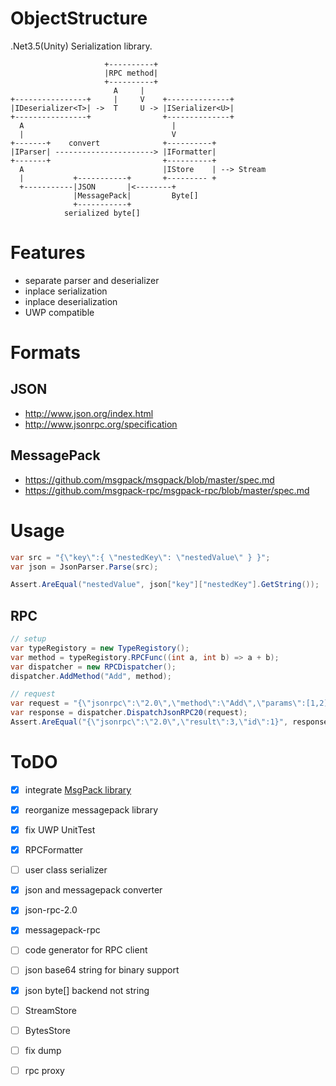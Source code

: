 # ObjectStructure
.Net3.5(Unity) Serialization library.

```
                     +----------+
                     |RPC method|
                     +----------+
                       A     |
+----------------+     |     V    +--------------+
|IDeserializer<T>| ->  T     U -> |ISerializer<U>|
+----------------+                +--------------+
  A                                 |
  |                                 V
+-------+    convert              +----------+
|IParser| ----------------------> |IFormatter|
+-------+                         +----------+
  A                               |IStore    | --> Stream
  |           +-----------+       +--------- +
  +-----------|JSON       |<--------+
              |MessagePack|         Byte[]
              +-----------+
            serialized byte[]
```

# Features
* separate parser and deserializer
* inplace serialization
* inplace deserialization
* UWP compatible

# Formats

## JSON
* http://www.json.org/index.html
* http://www.jsonrpc.org/specification

## MessagePack
* https://github.com/msgpack/msgpack/blob/master/spec.md
* https://github.com/msgpack-rpc/msgpack-rpc/blob/master/spec.md

# Usage

```cs
var src = "{\"key\":{ \"nestedKey\": \"nestedValue\" } }";
var json = JsonParser.Parse(src);

Assert.AreEqual("nestedValue", json["key"]["nestedKey"].GetString());
```

## RPC

```cs
// setup
var typeRegistory = new TypeRegistory();
var method = typeRegistory.RPCFunc((int a, int b) => a + b);
var dispatcher = new RPCDispatcher();
dispatcher.AddMethod("Add", method);

// request
var request = "{\"jsonrpc\":\"2.0\",\"method\":\"Add\",\"params\":[1,2],\"id\":1}";
var response = dispatcher.DispatchJsonRPC20(request);
Assert.AreEqual("{\"jsonrpc\":\"2.0\",\"result\":3,\"id\":1}", response);
```

# ToDO
* [x] integrate [MsgPack library](https://github.com/ousttrue/NMessagePack)
* [x] reorganize messagepack library
* [x] fix UWP UnitTest
* [x] RPCFormatter
* [ ] user class serializer
* [x] json and messagepack converter
* [x] json-rpc-2.0
* [x] messagepack-rpc
* [ ] code generator for RPC client
* [ ] json base64 string for binary support
* [x] json byte[] backend not string
* [ ] StreamStore
* [ ] BytesStore
* [ ] fix dump
* [ ] rpc proxy


